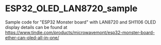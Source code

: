 # ESP32_OLED_LAN8720_sample
Sample code for "ESP32 Monster board" with LAN8720 and SH1106 OLED display
details can be found at https://www.tindie.com/products/microwavemont/esp32-monster-board-ether-can-oled-all-in-one/

